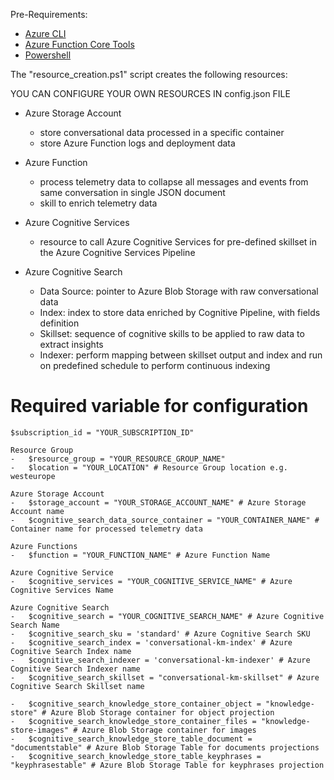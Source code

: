 Pre-Requirements:
-   [Azure CLI](https://docs.microsoft.com/en-us/cli/azure/install-azure-cli?view=azure-cli-latest)
-   [Azure Function Core Tools](https://docs.microsoft.com/en-us/azure/azure-functions/functions-run-local?tabs=windows%2Ccsharp%2Cbash#v2)
-   [Powershell](https://docs.microsoft.com/en-us/powershell/scripting/install/installing-powershell?view=powershell-7)


The "resource_creation.ps1" script creates the following resources:

YOU CAN CONFIGURE YOUR OWN RESOURCES IN config.json FILE

-   Azure Storage Account
    -   store conversational data processed in a specific container
    -   store Azure Function logs and deployment data

-   Azure Function
    -   process telemetry data to collapse all messages and events from same conversation in single JSON document
    -   skill to enrich telemetry data

-   Azure Cognitive Services
    -   resource to call Azure Cognitive Services for pre-defined skillset in the Azure Cognitive Services Pipeline

-   Azure Cognitive Search
    -   Data Source: pointer to Azure Blob Storage with raw conversational data
    -   Index: index to store data enriched by Cognitive Pipeline, with fields definition
    -   Skillset: sequence of cognitive skills to be applied to raw data to extract insights
    -   Indexer: perform mapping between skillset output and index and run on predefined schedule to perform continuous indexing

# Required variable for configuration

    $subscription_id = "YOUR_SUBSCRIPTION_ID"

    Resource Group
    -   $resource_group = "YOUR_RESOURCE_GROUP_NAME" 
    -   $location = "YOUR_LOCATION" # Resource Group location e.g. westeurope
    
    Azure Storage Account
    -   $storage_account = "YOUR_STORAGE_ACCOUNT_NAME" # Azure Storage Account name
    -   $cognitive_search_data_source_container = "YOUR_CONTAINER_NAME" # Container name for processed telemetry data

    Azure Functions
    -   $function = "YOUR_FUNCTION_NAME" # Azure Function Name

    Azure Cognitive Service
    -   $cognitive_services = "YOUR_COGNITIVE_SERVICE_NAME" # Azure Cognitive Services Name

    Azure Cognitive Search
    -   $cognitive_search = "YOUR_COGNITIVE_SEARCH_NAME" # Azure Cognitive Search Name
    -   $cognitive_search_sku = 'standard' # Azure Cognitive Search SKU
    -   $cognitive_search_index = 'conversational-km-index' # Azure Cognitive Search Index name
    -   $cognitive_search_indexer = 'conversational-km-indexer' # Azure Cognitive Search Indexer name
    -   $cognitive_search_skillset = "conversational-km-skillset" # Azure Cognitive Search Skillset name

    -   $cognitive_search_knowledge_store_container_object = "knowledge-store" # Azure Blob Storage container for object projection
    -   $cognitive_search_knowledge_store_container_files = "knowledge-store-images" # Azure Blob Storage container for images
    -   $cognitive_search_knowledge_store_table_document = "documentstable" # Azure Blob Storage Table for documents projections
    -   $cognitive_search_knowledge_store_table_keyphrases = "keyphrasestable" # Azure Blob Storage Table for keyphrases projection
    
